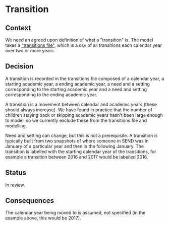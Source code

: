 # Transition

## Context

We need an agreed upon definition of what a "transition" is. The model takes a ["transitions file"](data/demo/data/transitions.csv), which is a csv of all transitions each calendar year over two or more years.

## Decision

A transition is recorded in the transitions file composed of a calendar year, a starting academic year, a ending academic year, a need and a setting corresponding to the starting academic year and a need and setting corresponding to the ending academic year.

A transition is a movement between calendar and academic years (these should always increase). We have found in practice that the number of children staying back or skipping academic years hasn't been large enough to model, so we currently exclude these from the transitions file and modelling.

Need and setting can change, but this is not a prerequisite. A transition is typically built from two snapshots of where someone in SEND was in January of a particular year and then in the following January. The transition is labelled with the starting calendar year of the transitions, for example a transition between 2016 and 2017 would be labelled 2016.

## Status

In review.

## Consequences

The calendar year being moved to is assumed, not specified (in the example above, this would be 2017).
